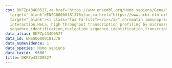 ```yaml
---
csv: DKFZp434O0527,<a href="https://www.ensembl.org/Homo_sapiens/Gene/Summary?db=core;g=ENSG00000181378"
  target="_blank">ENSG00000181378</a>,<a href="https://www.ncbi.nlm.nih.gov/pubmed/17216044"
  target="_blank"><i class="fas fa-file"></i></a>",chromatin immunoprecipitation assay,direct
  interaction,HeLa, high throughput transcription profiling by microarray,nucleotide
  sequence identification,nucleotide sequence identification,transcriptional regulation,
data_alias: DKFZp434O0527
data_id: ENSG00000181378
data_numevidence: 1
data_species: Homo sapiens
data_taxid: '9606'
title: DKFZp434O0527
---
```

